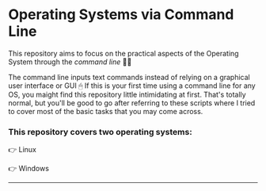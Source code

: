 # Operating Systems via Command Line


 This repository aims to focus on the practical aspects of the Operating System through the *command line* 👩‍💻

 The command line inputs text commands instead of relying on a graphical user interface or GUI 🖱 If this is your first time using a command line for any OS, you maight find this repository little intimidating at first. That's totally normal, but you'll be good to go after referring to these scripts where I tried to cover most of the basic tasks that you may come across.
 
 ### This repository covers two operating systems:
 
 👉 Linux
 
 👉 Windows
 
 ____
 
